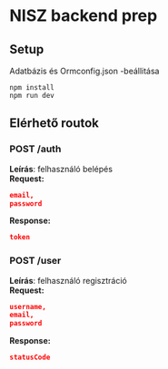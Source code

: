 # NISZ backend prep

## Setup

Adatbázis és Ormconfig.json -beállitása

```
npm install
npm run dev
```

## Elérhető routok

### POST /auth

**Leírás**: felhasználó belépés  
**Request:**

```json
email,
password
```

**Response:**

```json
token
```

### POST /user

**Leírás**: felhasználó regisztráció  
**Request:**

```json
username,
email,
password
```

**Response:**

```json
statusCode
```
